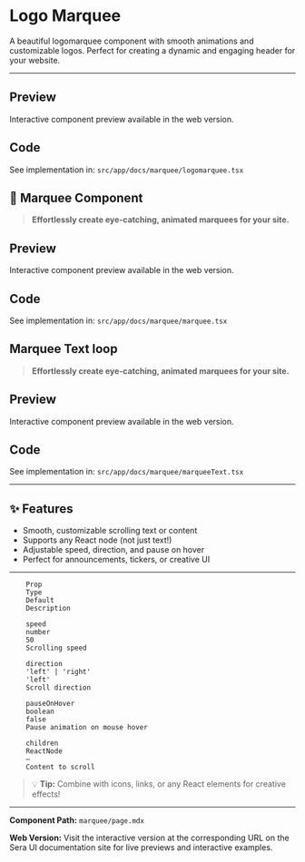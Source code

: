 # Logo Marquee 
A beautiful logomarquee component with smooth animations and customizable logos. Perfect for creating a dynamic and engaging header for your website.

---

## Preview

Interactive component preview available in the web version.

## Code

See implementation in: `src/app/docs/marquee/logomarquee.tsx`

## 🏁 Marquee Component

> **Effortlessly create eye-catching, animated marquees for your site.**

## Preview

Interactive component preview available in the web version.

## Code

See implementation in: `src/app/docs/marquee/marquee.tsx`

## Marquee Text loop
> **Effortlessly create eye-catching, animated marquees for your site.**

## Preview

Interactive component preview available in the web version.

## Code

See implementation in: `src/app/docs/marquee/marqueeText.tsx`

---

## ✨ Features
- Smooth, customizable scrolling text or content
- Supports any React node (not just text!)
- Adjustable speed, direction, and pause on hover
- Perfect for announcements, tickers, or creative UI

---

        Prop
        Type
        Default
        Description

        speed
        number
        50
        Scrolling speed

        direction
        'left' | 'right'
        'left'
        Scroll direction

        pauseOnHover
        boolean
        false
        Pause animation on mouse hover

        children
        ReactNode
        —
        Content to scroll

> 💡 **Tip:** Combine with icons, links, or any React elements for creative effects!

---

**Component Path:** `marquee/page.mdx`

**Web Version:** Visit the interactive version at the corresponding URL on the Sera UI documentation site for live previews and interactive examples.
